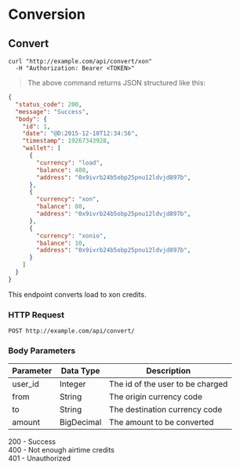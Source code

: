 # Conversion

## Convert

```shell
curl "http://example.com/api/convert/xon"
  -H "Authorization: Bearer <TOKEN>"
```

> The above command returns JSON structured like this:

```json
{
  "status_code": 200,
  "message": "Success",
  "body": {
    "id": 1,
    "date": "@D:2015-12-10T12:34:56",
    "timestamp": 19267343928,
    "wallet": [
      {
        "currency": "load",
        "balance": 480,
        "address": "0x9ivrb24b5obp25pnu12ldvjd897b",
      },
      {
        "currency": "xon",
        "balance": 80,
        "address": "0x9ivrb24b5obp25pnu12ldvjd897b",
      },
      {
        "currency": "xonio",
        "balance": 10,
        "address": "0x9ivrb24b5obp25pnu12ldvjd897b",
      }
    ]
  }
}
```

This endpoint converts load to xon credits.

### HTTP Request

`POST http://example.com/api/convert/`

### Body Parameters

Parameter       | Data Type  | Description
----------------|------------|--------------
user_id         | Integer    | The id of the user to be charged
from            | String     | The origin currency code
to              | String     | The destination currency code
amount          | BigDecimal | The amount to be converted

<aside class="success">
200 - Success
</aside>
<aside class="warning">
400 - Not enough airtime credits
</aside>
<aside class="warning">
401 - Unauthorized
</aside>